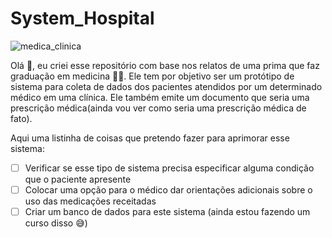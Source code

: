 # System_Hospital

![medica_clinica](https://bulcaoezeferino.adv.br/wp-content/uploads/2020/10/Copia-de-consultorio-medico-site-1170x730.jpg)

Olá 🤗, eu criei esse repositório com base nos relatos de uma prima que faz graduação em medicina :woman_health_worker:. Ele tem por objetivo ser um protótipo de sistema para coleta de dados dos pacientes atendidos por um determinado médico em uma clínica. Ele também emite um documento que seria uma prescrição médica(ainda vou ver como seria uma prescrição médica de fato).

Aqui uma listinha de coisas que pretendo fazer para aprimorar esse sistema:
- [ ] Verificar se esse tipo de sistema precisa especificar alguma condição que o paciente apresente
- [ ] Colocar uma opção para o médico dar orientações adicionais sobre o uso das medicações receitadas
- [ ] Criar um banco de dados para este sistema (ainda estou fazendo um curso disso :sweat_smile:)
